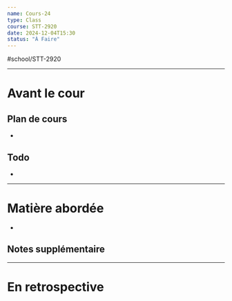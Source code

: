 ```yaml
---
name: Cours-24
type: Class
course: STT-2920
date: 2024-12-04T15:30
status: "À Faire"
---
```

#school/STT-2920 
***
# Avant le cour
## Plan de cours
- 

## Todo
- 

---
# Matière abordée

- 

## Notes supplémentaire


---
# En retrospective

